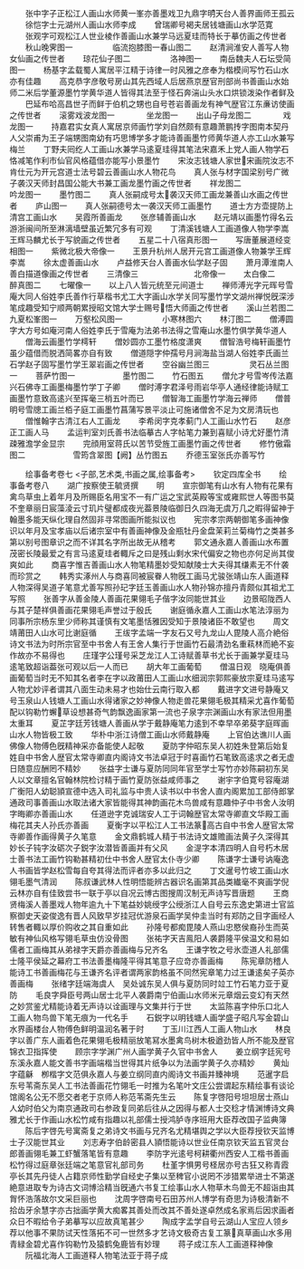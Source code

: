 <!-- { "loadSidebar": true } -->
　　张中字子正松江人画山水师黄一峯亦善墨戏卫九鼎字明天台人善界画师王孤云
　　徐恺字士元湖州人画山水师李成
　　曾瑞卿号褐夫居钱塘画山水学范寛
　　张观字可观松江人世业棱作善画山水兼学马远夏珪而特长于摹仿画之传世者
　　秋山晚霁图一　　　　　临流抱膝图一春山图二
　　赵清涧淮安人善写人物女仙画之传世者
　　琼花仙子图二　　　　　洛神图一
　　南岳魏夫人石坛受简图一
　　杨基字孟载蜀人寓居平江精于诗律一时风雅之彦奉为楷模间写竹石山水亦有佳趣
　　高克恭字彦敬号房山其先西域人后居燕京歴官刑部尚书善画山水始师二米后学董源墨竹学黄华道人皆得其法至于怪石奔湍山头水口烘锁泼染作者鲜及
　　巴延布哈高昌世子而鲜于伯机之甥也自号苍岩善画龙有神气歴官江东亷访使画之传世者
　　滚雾戏波龙图一　　　　坐龙图一
　　出山子母龙图二　　　　戏龙图一
　　持嘉君实女真人寓居京师画竹学刘自然颇有意趣萧鹏抟字图南本契丹人父崇甫为王子端甥图南幼有巧思博学多才能诗善画墨竹师黄华道人亦工山水兼写梅兰
　　丁野夫囘纥人工画山水兼学马逺夏珪得其笔法宋嘉禾上党人画人物学石恪减笔作利市仙官风格蕴借亦能写小景墨竹
　　宋汝志钱塘人家世宋画院汝志不肯仕元为开元宫道士法号碧云善画山水人物花鸟
　　真人张与材字国梁别号广微子袭汉天师封昌国公能大书兼工画龙墨竹画之传世者
　　祥龙图二　　　　　　　吟龙图一
　　墨竹图二
　　真人张嗣成号太袭汉天师工画龙兼善山水画之传世者
　　庐山图一
　　真人张嗣德号太一袭汉天师工画墨竹
　　道士方方壶提防上清宫工画山水
　　吴霞所善画龙
　　张彦辅善画山水
　　赵元靖以画墨竹得名云游浙闽间所至淋漓墙壁虽近繁冗多有可观
　　丁清溪钱塘人工画道像人物学李嵩王辉马麟尤长于写貌画之传世者
　　五星二十八宿真形图一
　　写唐董展道经变相图一
　　紫微北极大帝像一
　　王景升杭州人居开元宫工画道像人物兼学王辉李嵩
　　徐太虚善画山水
　　卢益修天台人善画水仙学赵子固
　　萧月潭淮南人善白描道像画之传世者
　　三清像三　　　　　　　北帝像一
　　太白像二　　　　　　　醉真图二
　　七曜像一
　　以上八人皆元统至元间道士
　　禅师溥光字元晖号雪庵大同人俗姓李氏善作行草楷书尤工大字画山水学关同写墨竹学文湖州禅悦旣深涉笔成趣受知宁顺两朝累授昭文馆大学士赐号悟大师画之传世者
　　溪山兰若图二　　　　　九夏松峯图一
　　万壑松风图一　　　　　小寒林图六
　　林汀图二
　　僧溥圆字大方号如庵河南人俗姓李氏于雪庵为法弟书法得之雪庵山水墨竹俱学黄华道人
　　僧海云画墨竹学樗轩
　　僧妙圆亦工墨竹格度潇爽
　　僧智浩号梅轩画墨竹虽少蕴借而脱洒简畧亦自有致
　　僧道隠字仲孺号月涧海盐当湖人俗姓李氏画兰石学赵子固写墨竹学王翠岩画之传世者
　　空谷幽兰图三　　　　　灵石丛兰图一
　　菩萨竹图一　　　　　　墨竹图二
　　竹石图五
　　僧允才号雪岑传法嘉兴石佛寺工画墨梅墨竹学丁子卿
　　僧时溥字君泽号雨岩华亭人通经律能诗赋工画墨竹意致高逺兴至挥毫三梢五叶而已
　　僧智海工画墨竹学海云禅师
　　僧普明号雪牕工画兰栢子庭工画墨竹菖蒲写景平淡止可施诸僧舍不足为文房清玩也
　　僧惟翰字古清江右人工画龙
　　李希闵字克孝蓟门人工画山水竹石
　　赵彦正工画人马
　　孟运判室刘氏善书法临摹古人字帖笔力兼到喜赋小诗尤好墨竹清疎雅澹学金显宗
　　完顔用室蒋氏以苦节受旌工画墨竹画之传世者
　　修竹傲霜图二　　　　　　雪筠含翠图【阙】丛竹图五
　　乔德玉室张氏亦善写竹



　　绘事备考卷七
<子部,艺术类,书画之属,绘事备考>
　　钦定四库全书
　　绘事备考卷八
　　湖广按察使王毓贤撰
　　明
　　宣宗御笔有山水有人物有花果有禽鸟草虫上着年月及所赐臣名用宝不一有广运之宝武英殿等宝或雍熙世人等图书莫不奎章丽日宸藻淩云寸玑片璧都成夜光葢景陵临御日久四海无虞万几之暇得留神于翰墨多能天纵化理自然固非寻常图画所能拟议也
　　宪宗孝宗两朝御笔多画神像识以年月及宝孝庙以后诸宗室中有善画神像及金瓶牡丹金盘茉莉兰菊梅竹之类甚多第以别号图章识之而不详其名字所出故无从稽考
　　郭文通永嘉人善画山水布置茂密长陵最爱之有言马逺夏珪者輙斥之曰是残山剩水宋代偏安之物也亦何足尚其俊爽如此
　　商喜字惟吉善画山水人物笔精墨妙受知献陵士大夫得其缣素无不什袭而珍赏之
　　韩秀实涿州人与商喜同被宸眷人物旣工画马尤骏张靖山东人画道释人物深得吴道子笔意尤善写照孙玘字廷玉善画山水人物孙锦亦擅丹青颇似其祖尤工写照
　　张善字从善金陵人善画花果翎毛子偕字汝同能世其业
　　边景昭陇西人与其子楚祥俱善画花果翎毛声誉过于殷氏
　　谢庭循永嘉人工画山水笔法淳丽为同事所宗杨东里少师称其谨慎有文笔墨恬雅因受知于景陵诸臣不敢望也
　　周文靖莆田人山水可比谢庭循
　　王绂字孟端一字友石又号九龙山人毘陵人高介絶俗诗文书法为时所宗官至中书舍人有王舍人集行于世画竹石最清劲名重萟林而絶不妄作故亦不易得也
　　庄瑾字公瑾号采芝龙江人工诗赋善草书尤长于画兼学夏珪马逺笔致超诣葢张可观以后一人而已
　　胡大年工画葡萄
　　僧温日观　晓庵俱善画葡萄当时无不知其名者李在字以政莆田人工画山水细润宗郭熙豪放宗夏珪马逺写人物尤妙评者谓其八面生动未易才也始仕云南行取入都
　　戴进字文进号静庵又号玉泉山人钱塘人工画山水得诸家之妙神像人物走兽花果翎毛极其精采尤喜作葡萄配以钩勒竹蠏草设想甚奇气韵飘逸画家第一流也子泉字宗渊画山水有家法但用墨太重耳
　　夏芷字廷芳钱塘人善画从学于戴静庵笔力逺到不幸早卒弟葵字庭晖画山水人物皆极工致
　　华朴中浙江诗僧工画山水师戴静庵
　　上官伯达谯川人画佛像人物傅色旣精神采亦备能使人起敬
　　夏防字仲昭东吴人初姓朱登第后始复姓自中书舍人歴官太常寺卿直内阁诗文书法卓冠于时喜画竹石笔致高逺求之者无虚日随意应酬罔不精妙
　　张益字士谦与夏防同同年官至学士写竹亦妙陈嗣初东吴人以文章擅名官翰林院检讨精于画竹夏防张益咸师事之
　　谢宇字伯寛号容庵湖广衡阳人幼聪頴宣德中选入司礼监与中贵人读书以中书舍人直内阁累加工部侍郎掌通政司事善画山水取法诸大家皆能得其神韵画花木鸟兽咸有意趣仲子中书舍人汝明字晦卿亦善画山水
　　任道逊字克诚瑞安人工于词翰歴官太常寺卿直文华殿工画梅花其夫人孙氏亦善画
　　夏衡字以平松江人工书法篆高古自中书舍人歴官太常寺卿善作画得黄子久笔意
　　金文鼎鹤城人精于书法诗文雄赡画法黄子久深得其妙长子钝字汝砺次子鋭字汝潜皆善画并有父风
　　金湜字本清四明人自号朽木居士善书法工画竹钩勒甚精初仕中书舍人歴官太仆寺少卿
　　陈谦字士谦号讷庵逸人书画皆学赵松雪每自夸其得法而评者亦多以此归之
　　丁文暹号竹坡工画山水翎毛墨气清润
　　陈叔谦武林人性明悟能辨古器识名画第其品类纎毫不爽画学倪云林亦自有佳致尝书一联于亭以自况云博古图搜周汉制无声诗写晋唐题
　　王商贤梅溪人善墨戏人物年逾九十下笔益妙姚绶字公绶浙江人自号云东逸史第进士官监察御史天姿俊逸有晋人风致早岁挂冠优游泉石画学吴仲圭当时有郑防之目字画经人转售者輙以厚价购收之其自重如此
　　孙隆号都痴毘陵人燕山忠愍侯裔孙生而英敏有神仙风格写翎毛草虫仿没骨图
　　张祐字天吉鳯阳人袭爵隆平侯温文和易如儒者工画梅其从弟禄字天爵亦善画梅与兄齐名
　　王谦字牧之号氷壶道人礼部儒士隆平侯延之幕府工书法善墨梅隆平得其笔意子应竒亦善画梅
　　陈宪章防稽人能诗工书善画梅花与王谦齐名评者谓两家韵格虽不同然宪章笔力过王谦逺矣子英亦善画梅
　　张绪字廷端海虞人　吴处诚东吴人俱与夏防同时竝工竹石笔力亚于夏防
　　毛良字舜臣号两山居士北平人袭爵南宁伯画山水师米元章烟云变幻有天然之妙赏鉴尤精能诗着无声诗以诠画理与文集并行于世
　　太监陈喜字仲乐口北人工画人物鸟兽下笔无痕为一代名手
　　石鋭字以明钱塘人画学盛子昭凡写金碧山水界画楼台人物傅色鲜明温润名著于时
　　丁玉川江西人工画人物山水
　　林良字以善广东人画着色花果翎毛极精丽放笔冩水墨禽鸟树木极遒劲皆人所不能及歴官锦衣卫指挥使
　　顾宗字学渊广州人画学黄子久官中书舍人
　　姜立纲字廷宪号东溪永嘉人能文善书字画端楷当世得其片纸争以为法画学黄子久亦精妙
　　黄灿字蕴龢　栁楷字文范俱永嘉人与姜立纲同直内阁诗文书画并臻神境
　　范暹字启东号苇斋东吴人工书法善画花竹翎毛一时推为名笔叶文庄公尝谓起东精绘事有谈论馆阁名公无不愿交者老于京师人称范苇斋先生云
　　陈复字啓阳号坦坦居士燕山人幼时伯父为南京通政司右参政复同弟后往从之因得与都人士交稔才情渊博诗文典雅尤长于作画山水松竹咸有指趣以礼部儒士授鸿胪寺序班用大臣荐改国子监典簿
　　陈后字啓先号寓斋复之弟诗文书画与兄齐名尤精堪舆之学以大臣荐授钦天监博士子汉能世其业
　　刘志寿字伯龄密县人頴悟能诗以世业任南京钦天监五官灵台郎善画翎毛兼工虾蟹落笔皆有意趣
　　李防字光逺号柯耕衢州西安人工楷书善画松竹得过庭章张廷端之笔意官礼部司务
　　杜堇字惧男号柽居亦号古狂又称青霞亭长其先丹徒人占籍京师性勤学自经史子集以至稗官小说罔不涉猎累举进士不第遂絶意进取专为诗古文词博洽精当旣通六书复工绘事山水人物草木鸟兽无不超诣由其胷怀浩落故尔文采巨丽也
　　沈周字啓南号石田苏州人博学有奇思为诗极清新不拾齿牙余慧字亦古拙画学黄大痴畧其善处而改其不善处遂卓然成名家焉后因求画者众日不暇给令子弟摹写以应故真笔甚少
　　陶成字孟学自号云湖山人宝应人领乡荐以他事不果防试天性落拓不可一世然多才艺诗文极奇古复工篆真草画山水多用青緑金碧尤喜作钩勒竹及猿鹤兔鹿皆有妙理
　　蒋子成江东人工画道释神像
　　阮福北海人工画道释人物笔法亚于蒋子成
